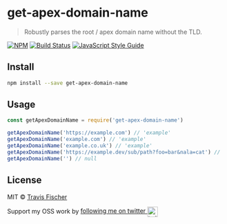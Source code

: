 # get-apex-domain-name

> Robustly parses the root / apex domain name without the TLD.

[![NPM](https://img.shields.io/npm/v/get-apex-domain-name.svg)](https://www.npmjs.com/package/get-apex-domain-name) [![Build Status](https://travis-ci.com/transitive-bullshit/get-apex-domain-name.svg?branch=master)](https://travis-ci.com/transitive-bullshit/get-apex-domain-name) [![JavaScript Style Guide](https://img.shields.io/badge/code_style-standard-brightgreen.svg)](https://standardjs.com)

## Install

```bash
npm install --save get-apex-domain-name
```

## Usage

```js
const getApexDomainName = require('get-apex-domain-name')

getApexDomainName('https://example.com') // 'example'
getApexDomainName('example.com') // 'example'
getApexDomainName('example.co.uk') // 'example'
getApexDomainName('https://example.dev/sub/path?foo=bar&nala=cat') // 'example'
getApexDomainName('') // null
```

## License

MIT © [Travis Fischer](https://github.com/transitive-bullshit)

Support my OSS work by <a href="https://twitter.com/transitive_bs">following me on twitter <img src="https://storage.googleapis.com/saasify-assets/twitter-logo.svg" alt="twitter" height="24px" align="center"></a>
